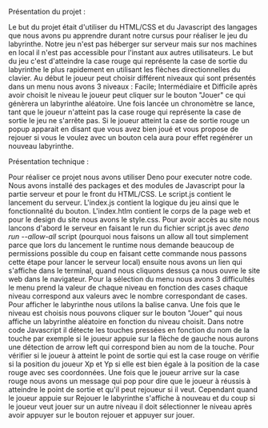 Présentation du projet : 

Le but du projet était d'utiliser du HTML/CSS et du Javascript des langages que nous avons pu apprendre durant notre cursus pour réaliser le jeu du labyrinthe. Notre jeu n'est pas héberger sur serveur mais sur nos machines en local il n'est pas accessible pour l'instant aux autres utilisateurs. Le but du jeu c'est d'atteindre la case rouge qui représente la case de sortie du labyrinthe le plus rapidement en utilisant les flèches directionnelles du clavier. Au début le joueur peut choisir différent niveaux qui sont présentés dans un menu nous avons 3 niveaux : Facile; Intermédiaire et Difficile après avoir choisit le niveau le joueur peut cliquer sur le bouton "Jouer" ce qui génèrera un labyrinthe aléatoire. Une fois lancée un chronomètre se lance, tant que le joueur n'atteint pas la case rouge qui représente la case de sortie le jeu ne s'arrête pas. Si le joueur atteint la case de sortie rouge un popup apparait en disant que vous avez bien joué et vous propose de rejouer si vous le voulez avec un bouton cela aura pour effet regénérer un nouveau labyrinthe.


Présentation technique :

Pour réaliser ce projet nous avons utiliser Deno pour executer notre code. Nous avons installé des packages et des modules de Javascript pour la partie serveur et pour le front du HTML/CSS. Le script.js contient le lancement du serveur. L'index.js contient la logique du jeu ainsi que le fonctionnalité du bouton. L'index.htlm contient le corps de la page web et pour le design du site nous avons le style.css. Pour avoir accès au site nous lancons d'abord le serveur en faisant le run du fichier script.js avec *deno run --allow-all* script (pourquoi nous faisons un allow all tout simplement parce que lors du lancement le runtime nous demande beaucoup de permissions possible du coup en faisant cette commande nous passons cette étape pour lancer le serveur local) ensuite nous avons un lien qui s'affiche dans le terminal, quand nous cliquons dessus ça nous ouvre le site web dans le navigateur. Pour la sélection du menu nous avons 3 difficultés le menu prend la valeur de chaque niveau en fonction des cases chaque niveau correspond aux valeurs avec le nombre correspondant de cases. Pour afficher le labyrinthe nous utilons la balise canva. Une fois que le niveau est choisis nous pouvons cliquer sur le bouton "Jouer" qui nous affiche un labyrinthe aléatoire en fonction du niveau choisit. Dans notre code Javascript il détecte les touches pressées en fonction du nom de la touche par exemple si le joueur appuie sur la flèche de gauche nous aurons une détection de arrow left qui correspond bien au nom de la touche. Pour vérifier si le joueur à atteint le point de sortie qui est la case rouge on vérifie si la position du joueur Xp et Yp si elle est bien égale à la position de la case rouge avec ses coordonnées. Une fois que le joueur arrive sur la case rouge nous avons un message qui pop pour dire que le joueur à réussis à atteindre le point de sortie et qu'il peut rejoueur si il veut. Cependant quand le joueur appuie sur Rejouer le labyrinthe s'affiche à nouveau et du coup si le joueur veut jouer sur un autre niveau il doit sélectionner le niveau après avoir appuyer sur le bouton rejouer et appuyer sur jouer.



